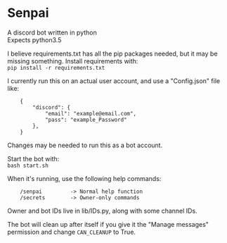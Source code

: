 # Senpai
  
A discord bot written in python  
Expects python3.5  

I believe requirements.txt has all the pip packages needed, but it may be missing something. Install requirements with:  
```pip install -r requirements.txt```

I currently run this on an actual user account, and use a "Config.json" file like:
```
    {
        "discord": {
            "email": "example@email.com",
            "pass": "example_Password"
        },
    }
```
Changes may be needed to run this as a bot account.
	
Start the bot with:  
```bash start.sh```
	
When it's running, use the following help commands:
```
    /senpai         -> Normal help function
    /secrets        -> Owner-only commands
```
Owner and bot IDs live in lib/IDs.py, along with some channel IDs. 

The bot will clean up after itself if you give it the "Manage messages" permission and change ```CAN_CLEANUP``` to True. 
